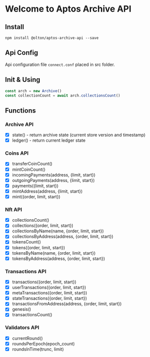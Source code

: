 # Welcome to Aptos Archive API

## Install
```shell
npm install @olton/aptos-archive-api --save
```

## Api Config
Api configuration file `connect.conf` placed in src folder. 

## Init & Using
```javascript
const arch = new Archive()
const collectionCount = await arch.collectionsCount()
```

## Functions
### Archive API
- [x] state() - return archive state (current store version and timestamp)
- [x] ledger() - return current ledger state

### Coins API
- [x] transferCoinCount()
- [x] mintCoinCount()
- [x] incomingPayments(address, {limit, start})
- [x] outgoingPayments(address, {limit, start})
- [x] payments({limit, start})
- [x] mintAddress(address, {limit, start})
- [x] mint({order, limit, start})

### Nft API
- [x] collectionsCount()
- [x] collections({order, limit, start})
- [x] collectionsByName(name, {order, limit, start})
- [x] collectionsByAddress(address, {order, limit, start})
- [x] tokensCount()
- [x] tokens({order, limit, start})
- [x] tokensByName(name, {order, limit, start})
- [x] tokensByAddress(address, {order, limit, start})

### Transactions API
- [x] transactions({order, limit, start})
- [x] userTransactions({order, limit, start})
- [x] metaTransactions({order, limit, start})
- [x] stateTransactions({order, limit, start})
- [x] transactionsFromAddress(address, {order, limit, start})
- [x] genesis()
- [x] transactionsCount()

### Validators API
- [x] currentRound()
- [x] roundsPerEpoch(epoch_count)
- [x] roundsInTime(trunc, limit)